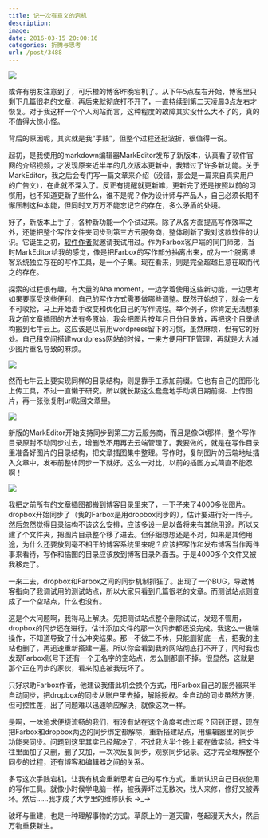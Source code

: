 ```yaml
---
title: 记一次有意义的宕机
description: 
image: 
date: 2016-03-15 20:00:16
categories: 折腾与思考
url: /post/3488
---
```


![](https://storageapi.fleek.co/0a3a8890-e65e-47ce-93d7-0442b9209d38-bucket/blog/posts/2016-03/03-15/cover.png)

或许有朋友注意到了，可乐橙的博客昨晚宕机了。从下午5点左右开始，博客里只剩下几篇很老的文章，再后来就彻底打不开了，一直持续到第二天凌晨3点左右才恢复。对于我这样一个个人网站而言，这种程度的故障其实没什么大不了的，真的不值得大惊小怪。

背后的原因呢，其实就是我“手贱”，但整个过程还挺波折，很值得一说。

起初，是我使用的markdown编辑器MarkEditor发布了新版本，认真看了软件官网的介绍视频，才发现原来近半年的几次版本更新中，我错过了许多新功能。关于MarkEditor，我之后会专门写一篇文章来介绍（没错，那会是一篇来自真实用户的广告文），在此就不深入了。反正有提醒就更新嘛，更新完了还是按照以前的习惯用，也不知道更新了些什么，谁不是呢？作为设计师与产品人，自己必须长期不懈压制这种本能，但同时又万万不能忘记它的存在，多么矛盾的处境。

好了，新版本上手了，各种新功能一个个试过来。除了从各方面提高写作效率之外，还能把整个写作文件夹同步到第三方云服务商，整体刷新了我对这款软件的认识。它诞生之初，[软件作者](http://weibo.com/farbox)就邀请我试用过。作为Farbox客户端的同门师弟，当时MarkEditor给我的感觉，像是把Farbox的写作部分抽离出来，成为一个脱离博客系统独立存在的写作工具，是一个子集。现在看来，则是完全超越且意在取而代之的存在。

探索的过程很有趣，有大量的Aha moment，一边学着使用这些新功能，一边思考如果要享受这些便利，自己的写作方式需要做哪些调整。既然开始想了，就会一发不可收拾，马上开始着手改变和优化自己的写作流程。举个例子，你肯定无法想象我之前文章插图的方法有多原始，我会把图片按年月日分目录放，再把这个目录结构搬到七牛云上。这应该是以前用wordpress留下的习惯，虽然麻烦，但有它的好处。自己租空间搭建wordpress网站的时候，一来方便用FTP管理，再就是大大减少图片重名导致的麻烦。

![](https://storageapi.fleek.co/0a3a8890-e65e-47ce-93d7-0442b9209d38-bucket/blog/posts/2016-03/03-15/03-11.png)

然而七牛云上要实现同样的目录结构，则是靠手工添加前缀。它也有自己的图形化上传工具，不过一直懒于研究。所以就长期这么蠢蠢地手动填日期前缀、上传图片，再一张张复制url贴回文章里。

![](https://storageapi.fleek.co/0a3a8890-e65e-47ce-93d7-0442b9209d38-bucket/blog/posts/2016-03/03-15/七牛云_-_内容管理.png)

新版的MarkEditor开始支持同步到第三方云服务商，而且是像Git那样，整个写作目录原封不动同步过去，增删改不用再去云端管理了。我要做的，就是在写作目录里准备好图片的目录结构，把文章插图集中整理。写作时，复制图片的云端地址插入文章中，发布前整体同步一下就好。这么一对比，以前的插图方式简直不能忍啊！

![](https://storageapi.fleek.co/0a3a8890-e65e-47ce-93d7-0442b9209d38-bucket/blog/posts/2016-03/03-15/全屏幕16_3_15_18_07.png)

我把之前所有的文章插图都搬到博客目录里来了，一下子来了4000多张图片。dropbox开始同步了（我的Farbox是用dropbox同步的），估计要进行好一阵子。然后忽然觉得目录结构不该这么安排，应该多设一层以备将来有其他用途。所以又建了个文件夹，把图片目录整个移了进去。但仔细想想还是不对，如果是其他用途，为什么还要放到毫不相干的博客系统里来呢？应该把写作和发布博客当作两件事来看待，写作和插图的目录应该放到博客目录外面去。于是4000多个文件又被我移走了。

一来二去，dropbox和Farbox之间的同步机制抓狂了。出现了一个BUG，导致博客指向了我调试用的测试站点，所以大家只看到几篇很老的文章。而测试站点则变成了一个空站点，什么也没有。

这是个大问题啊，我得马上解决。先把测试站点整个删除试试，发现不管用，dropbox的同步还在进行，估计添加文件的那一次同步都还没完成。我这么一极端操作，不知道导致了什么冲突结果。那一不做二不休，只能删彻底一点，把我的主站也删了，再迅速重新搭建一遍。所以你会看到我的网站彻底打不开了，同时我也发现Farbox账号下还有一个无名字的空站点，怎么删都删不掉。很显然，这就是那个正在同步的家伙，看来彻底被我玩坏了。

只好求助Farbox作者，他建议我借此机会换个方式，用Farbox自己的服务器来半自动同步，把dropbox的同步从账户里去掉，解除授权。全自动的同步虽然方便，但可控性差，出了问题难以迅速响应解决，就像这次一样。

是啊，一味追求便捷流畅的我们，有没有站在这个角度考虑过呢？回到正题，现在把Farbox和dropbox两边的同步绑定都解除，重新搭建站点，用编辑器里的同步功能来同步。问题到这里其实已经解决了，不过我大半个晚上都在做实验。把文件往里面加了又删，删了又加，一次次反复同步，观察同步记录。这才完全理解整个同步的过程，还有博客和编辑器之间的关系。

多亏这次手贱宕机，让我有机会重新思考自己的写作方式，重新认识自己日夜使用的写作工具。就像小时候学电脑一样，被我弄坏过无数次，找人来修，修好又被弄坏。然后……我才成了大学里的维修队长 →_→

破坏与重建，也是一种理解事物的方式。草原上的一道天雷，卷起漫天大火，然后万物重获新生。